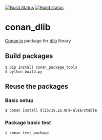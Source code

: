 [![Build Status](https://travis-ci.org/A-Alaa/conan_dlib.svg?branch=master)](https://travis-ci.org/A-Alaa/conan_dlib) [![Build status](https://ci.appveyor.com/api/projects/status/rls3fu8x6v0o5dr4?svg=true)](https://ci.appveyor.com/project/A-Alaa/conan-dlib)
# conan_dlib

[Conan.io](https://conan.io) package for [dlib](https://github.com/davisking/dlib) library

## Build packages

    $ pip install conan_package_tools
    $ python build.py
    
## Reuse the packages

### Basic setup

    $ conan install dlib/19.16.0@a-alaa/stable

### Package basic test
    $ conan test_package
    